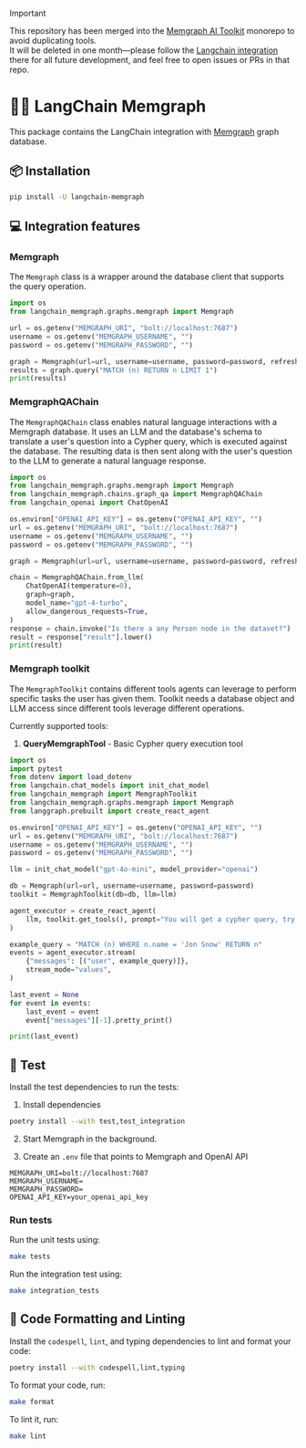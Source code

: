 > [!IMPORTANT]  
> This repository has been merged into the [Memgraph AI Toolkit](https://github.com/memgraph/ai-toolkit) monorepo to avoid duplicating tools.  
> It will be deleted in one month—please follow the [Langchain integration](https://github.com/memgraph/ai-toolkit/tree/main/integrations/langchain-memgraph) there for all future development, and feel free to open issues or PRs in that repo.

# 🦜️🔗 LangChain Memgraph

This package contains the LangChain integration with [Memgraph](https://memgraph.com/) graph database.

## 📦 Installation

```bash
pip install -U langchain-memgraph
```

## 💻 Integration features

### Memgraph

The `Memgraph` class is a wrapper around the database client that supports the 
query operation. 

```python
import os
from langchain_memgraph.graphs.memgraph import Memgraph

url = os.getenv("MEMGRAPH_URI", "bolt://localhost:7687")
username = os.getenv("MEMGRAPH_USERNAME", "")
password = os.getenv("MEMGRAPH_PASSWORD", "")

graph = Memgraph(url=url, username=username, password=password, refresh_schema=False)
results = graph.query("MATCH (n) RETURN n LIMIT 1")
print(results)
```

### MemgraphQAChain

The `MemgraphQAChain` class enables natural language interactions with a Memgraph database. 
It uses an LLM and the database's schema to translate a user's question into a Cypher query, which is executed against the database.
The resulting data is then sent along with the user's question to the LLM to generate a natural language response.

```python
import os
from langchain_memgraph.graphs.memgraph import Memgraph
from langchain_memgraph.chains.graph_qa import MemgraphQAChain
from langchain_openai import ChatOpenAI

os.environ["OPENAI_API_KEY"] = os.getenv("OPENAI_API_KEY", "")
url = os.getenv("MEMGRAPH_URI", "bolt://localhost:7687")
username = os.getenv("MEMGRAPH_USERNAME", "")
password = os.getenv("MEMGRAPH_PASSWORD", "")

graph = Memgraph(url=url, username=username, password=password, refresh_schema=False)

chain = MemgraphQAChain.from_llm(
    ChatOpenAI(temperature=0),
    graph=graph,
    model_name="gpt-4-turbo",
    allow_dangerous_requests=True,
)
response = chain.invoke("Is there a any Person node in the dataset?")
result = response["result"].lower()
print(result)
```

### Memgraph toolkit

The `MemgraphToolkit` contains different tools agents can leverage to perform specific tasks the user has given them. Toolkit 
needs a database object and LLM access since different tools leverage different operations.  

Currently supported tools: 

1. **QueryMemgraphTool** - Basic Cypher query execution tool


```python
import os
import pytest
from dotenv import load_dotenv
from langchain.chat_models import init_chat_model
from langchain_memgraph import MemgraphToolkit
from langchain_memgraph.graphs.memgraph import Memgraph
from langgraph.prebuilt import create_react_agent

os.environ["OPENAI_API_KEY"] = os.getenv("OPENAI_API_KEY", "")
url = os.getenv("MEMGRAPH_URI", "bolt://localhost:7687")
username = os.getenv("MEMGRAPH_USERNAME", "")
password = os.getenv("MEMGRAPH_PASSWORD", "")

llm = init_chat_model("gpt-4o-mini", model_provider="openai")

db = Memgraph(url=url, username=username, password=password)
toolkit = MemgraphToolkit(db=db, llm=llm)

agent_executor = create_react_agent(
    llm, toolkit.get_tools(), prompt="You will get a cypher query, try to execute it on the Memgraph database."
)

example_query = "MATCH (n) WHERE n.name = 'Jon Snow' RETURN n"
events = agent_executor.stream(
    {"messages": [("user", example_query)]},
    stream_mode="values",
)

last_event = None
for event in events:
    last_event = event
    event["messages"][-1].pretty_print()

print(last_event)

```

## 🧪 Test

Install the test dependencies to run the tests:
1. Install dependencies 

```bash
poetry install --with test,test_integration
```

2. Start Memgraph in the background. 
   
3. Create an `.env` file that points to Memgraph and OpenAI API
```
MEMGRAPH_URI=bolt://localhost:7687
MEMGRAPH_USERNAME=
MEMGRAPH_PASSWORD=
OPENAI_API_KEY=your_openai_api_key
```

### Run tests 

Run the unit tests using:

```bash
make tests
```

Run the integration test using: 

 ```bash
 make integration_tests
 ```

## 🧹 Code Formatting and Linting

Install the `codespell`, `lint`, and typing dependencies to lint and format your code:

```bash
poetry install --with codespell,lint,typing
```

To format your code, run:

```bash
make format
```

To lint it, run:

```bash
make lint
```